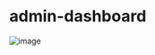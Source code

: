 # admin-dashboard
![image](https://github.com/user-attachments/assets/c1c2e15a-6509-43c8-a8ca-f24c167dfd9f)
